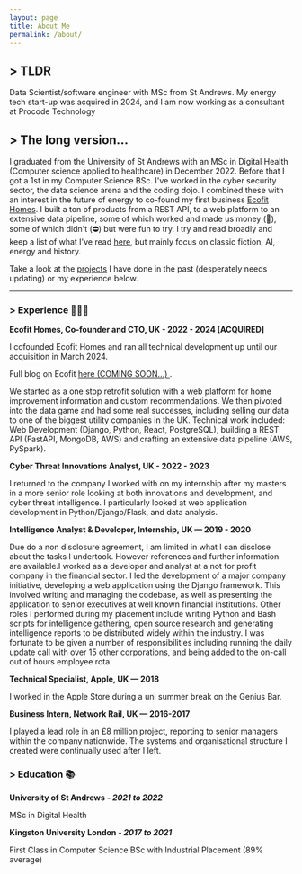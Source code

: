 ```yaml
---
layout: page
title: About Me
permalink: /about/
---
```

## > TLDR

Data Scientist/software engineer with MSc from St Andrews. My energy tech start-up was acquired in 2024, and I am now working as a consultant at Procode Technology

## > The long version...
I graduated from the University of St Andrews with an MSc in Digital Health (Computer science applied to healthcare) in December 2022. Before that I got a 1st in my Computer Science BSc. I've worked in the cyber security sector, the data science arena and the coding dojo. I combined these with an interest in the future of energy to co-found my first business <a href="www.ecofithomes.com">Ecofit Homes</a>. I built a ton of products from a REST API, to a web platform to an extensive data pipeline, some of which worked and made us money (🎉), some of which didn't (⛔️) but were fun to try. I try and read broadly and keep a list of what I've read <a href="/books">here</a>, but mainly focus on classic fiction, AI, energy and history.

Take a look at the <a href="/projects/">projects</a> I have done in the past (desperately needs updating) or my experience below.
 
___

### > Experience 👨🏼‍💻

**Ecofit Homes, Co-founder and CTO, UK - 2022 - 2024 [ACQUIRED]**

I cofounded Ecofit Homes and ran all technical development up until our acquisition in March 2024. 

Full blog on Ecofit <a href=""> here (COMING SOON...) </a>.

We started as a one stop retrofit solution with a web platform for home improvement information and custom recommendations. We then pivoted into the data game and had some real successes, including selling our data to one of the biggest utility companies in the UK. Technical work included: Web Development (Django, Python, React, PostgreSQL), building a REST API (FastAPI, MongoDB, AWS) and crafting an extensive data pipeline (AWS, PySpark).

**Cyber Threat Innovations Analyst, UK - 2022 - 2023**

I returned to the company I worked with on my internship after my masters in a more senior role looking at both innovations and development, and cyber threat intelligence. I particularly looked at web application development in Python/Django/Flask, and data analysis.


**Intelligence Analyst & Developer, Internship, UK — 2019 - 2020**

Due do a non disclosure agreement, I am limited in what I can disclose about the tasks I undertook. However references and
further information are available.I worked as a developer and analyst at a not for profit company in the financial sector. I led the
development of a major company initiative, developing a web application using the Django framework. This involved writing and
managing the codebase, as well as presenting the application to senior executives at well known financial institutions. Other roles I
performed during my placement include writing Python and Bash scripts for intelligence gathering, open source research and
generating intelligence reports to be distributed widely within the industry. I was fortunate to be given a number of responsibilities
including running the daily update call with over 15 other corporations, and being added to the on-call out of hours employee rota.

**Technical Specialist, Apple, UK — 2018**

I worked in the Apple Store during a uni summer break on the Genius Bar.

**Business Intern, Network Rail, UK — 2016-2017**

I played a lead role in an £8 million project, reporting to senior managers within the company nationwide. The systems and
organisational structure I created were continually used after I left.


### > Education 📚

**University of St Andrews - <i>2021 to 2022</i>**

MSc in Digital Health

**Kingston University London - <i>2017 to 2021</i>**

First Class in Computer Science BSc with Industrial Placement (89% average)
